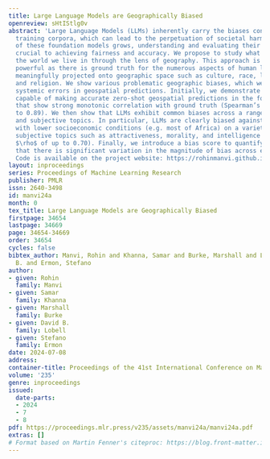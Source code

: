 ```yaml
---
title: Large Language Models are Geographically Biased
openreview: sHtIStlg0v
abstract: 'Large Language Models (LLMs) inherently carry the biases contained in their
  training corpora, which can lead to the perpetuation of societal harm. As the impact
  of these foundation models grows, understanding and evaluating their biases becomes
  crucial to achieving fairness and accuracy. We propose to study what LLMs know about
  the world we live in through the lens of geography. This approach is particularly
  powerful as there is ground truth for the numerous aspects of human life that are
  meaningfully projected onto geographic space such as culture, race, language, politics,
  and religion. We show various problematic geographic biases, which we define as
  systemic errors in geospatial predictions. Initially, we demonstrate that LLMs are
  capable of making accurate zero-shot geospatial predictions in the form of ratings
  that show strong monotonic correlation with ground truth (Spearman’s $\rho$ of up
  to 0.89). We then show that LLMs exhibit common biases across a range of objective
  and subjective topics. In particular, LLMs are clearly biased against locations
  with lower socioeconomic conditions (e.g. most of Africa) on a variety of sensitive
  subjective topics such as attractiveness, morality, and intelligence (Spearman’s
  $\rho$ of up to 0.70). Finally, we introduce a bias score to quantify this and find
  that there is significant variation in the magnitude of bias across existing LLMs.
  Code is available on the project website: https://rohinmanvi.github.io/GeoLLM.'
layout: inproceedings
series: Proceedings of Machine Learning Research
publisher: PMLR
issn: 2640-3498
id: manvi24a
month: 0
tex_title: Large Language Models are Geographically Biased
firstpage: 34654
lastpage: 34669
page: 34654-34669
order: 34654
cycles: false
bibtex_author: Manvi, Rohin and Khanna, Samar and Burke, Marshall and Lobell, David
  B. and Ermon, Stefano
author:
- given: Rohin
  family: Manvi
- given: Samar
  family: Khanna
- given: Marshall
  family: Burke
- given: David B.
  family: Lobell
- given: Stefano
  family: Ermon
date: 2024-07-08
address:
container-title: Proceedings of the 41st International Conference on Machine Learning
volume: '235'
genre: inproceedings
issued:
  date-parts:
  - 2024
  - 7
  - 8
pdf: https://proceedings.mlr.press/v235/assets/manvi24a/manvi24a.pdf
extras: []
# Format based on Martin Fenner's citeproc: https://blog.front-matter.io/posts/citeproc-yaml-for-bibliographies/
---
```

